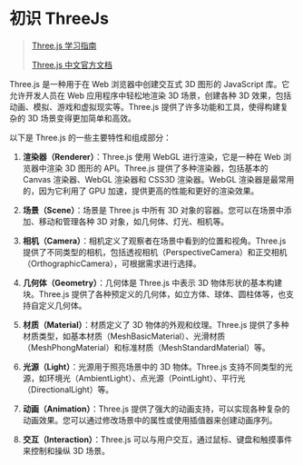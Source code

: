 # 初识 ThreeJs

> [Three.js 学习指南](https://www.three3d.cn/)
>
> [Three.js 中文官方文档](https://www.three3d.cn/docs/index.html)

Three.js 是一种用于在 Web 浏览器中创建交互式 3D 图形的 JavaScript 库。它允许开发人员在 Web 应用程序中轻松地渲染 3D 场景，创建各种 3D 效果，包括动画、模拟、游戏和虚拟现实等。Three.js 提供了许多功能和工具，使得构建复杂的 3D 场景变得更加简单和高效。

以下是 Three.js 的一些主要特性和组成部分：

1. **渲染器（Renderer）**：Three.js 使用 WebGL 进行渲染，它是一种在 Web 浏览器中渲染 3D 图形的 API。Three.js 提供了多种渲染器，包括基本的 Canvas 渲染器、WebGL 渲染器和 CSS3D 渲染器。WebGL 渲染器是最常用的，因为它利用了 GPU 加速，提供更高的性能和更好的渲染效果。

2. **场景（Scene）**：场景是 Three.js 中所有 3D 对象的容器。您可以在场景中添加、移动和管理各种 3D 对象，如几何体、灯光、相机等。

3. **相机（Camera）**：相机定义了观察者在场景中看到的位置和视角。Three.js 提供了不同类型的相机，包括透视相机（PerspectiveCamera）和正交相机（OrthographicCamera），可根据需求进行选择。

4. **几何体（Geometry）**：几何体是 Three.js 中表示 3D 物体形状的基本构建块。Three.js 提供了各种预定义的几何体，如立方体、球体、圆柱体等，也支持自定义几何体。

5. **材质（Material）**：材质定义了 3D 物体的外观和纹理。Three.js 提供了多种材质类型，如基本材质（MeshBasicMaterial）、光滑材质（MeshPhongMaterial）和标准材质（MeshStandardMaterial）等。

6. **光源（Light）**：光源用于照亮场景中的 3D 物体。Three.js 支持不同类型的光源，如环境光（AmbientLight）、点光源（PointLight）、平行光（DirectionalLight）等。

7. **动画（Animation）**：Three.js 提供了强大的动画支持，可以实现各种复杂的动画效果。您可以通过修改场景中的属性或使用插值器来创建动画序列。

8. **交互（Interaction）**：Three.js 可以与用户交互，通过鼠标、键盘和触摸事件来控制和操纵 3D 场景。

